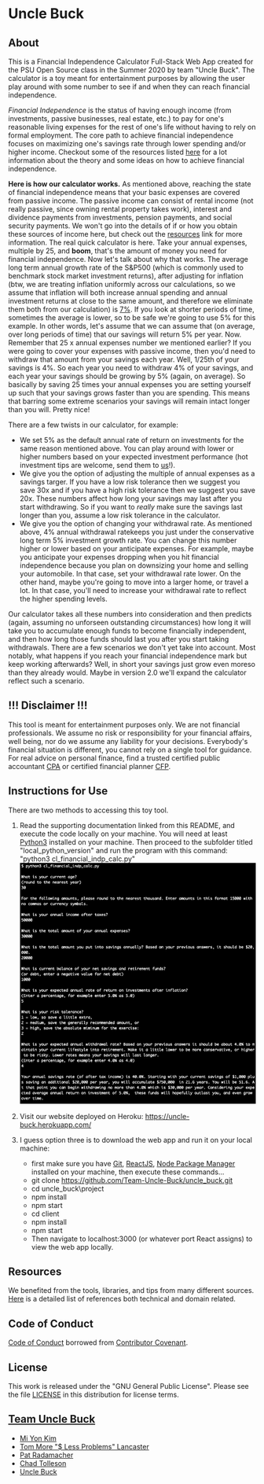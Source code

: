 # Uncle Buck

## About
This is a Financial Independence Calculator Full-Stack Web App created for the PSU Open Source class in the Summer 2020 by team "Uncle Buck". The calculator is a toy meant for entertainment purposes by allowing the user play around with some number to see if and when they can reach financial independence.

*Financial Independence* is the status of having enough income (from investments, passive businesses, real estate, etc.) to pay for one's reasonable living expenses for the rest of one's life without having to rely on formal employment. The core path to achieve financial independence focuses on maximizing one's savings rate through lower spending and/or higher income. Checkout some of the resources listed [here](Resources.md) for a lot information about the theory and some ideas on how to achieve financial independence.

**Here is how our calculator works.** 
As mentioned above, reaching the state of financial independence means that your basic expenses are covered from passive income. The passive income can consist of rental income (not really passive, since owning rental property takes work), interest and dividence payments from investments, pension payments, and social security payments. We won't go into the details of if or how you obtain these sources of income here, but check out the [resources](Resources.md) link for more information. The real quick calculator is here. Take your annual expenses, multiple by 25, and **boom**, that's the amount of money you need for financial independence. Now let's talk about why that works. The average long term annual growth rate of the S&P500 (which is commonly used to benchmark stock market investment returns), after adjusting for inflation (btw, we are treating inflation uniformly across our calculations, so we assume that inflation will both increase annual spending and annual investment returns at close to the same amount, and therefore we eliminate them both from our calculation) is [7%](https://www.investopedia.com/ask/answers/042415/what-average-annual-return-sp-500.asp). If you look at shorter periods of time, sometimes the average is lower, so to be safe we're going to use 5% for this example. In other words, let's assume that we can assume that (on average, over long periods of time) that our savings will return 5% per year. Now. Remember that 25 x annual expenses number we mentioned earlier? If you were going to cover your expenses with passive income, then you'd need to withdraw that amount from your savings each year. Well, 1/25th of your savings is 4%. So each year you need to withdraw 4% of your savings, and each year your savings should be growing by 5% (again, on average). So basically by saving 25 times your annual expenses you are setting yourself up such that your savings grows faster than you are spending. This means that barring some extreme scenarios your savings will remain intact longer than you will. Pretty nice! 

There are a few twists in our calculator, for example:
- We set 5% as the default annual rate of return on investments for the same reason mentioned above. You can play around with lower or higher numbers based on your expected investment performance (hot investment tips are welcome, send them to [us](https://github.com/Team-Uncle-Buck)!).
- We give you the option of adjusting the multiple of annual expenses as a savings targer. If you have a low risk tolerance then we suggest you save 30x and if you have a high risk tolerance then we suggest you save 20x. These numbers affect how long your savings may last after you start withdrawing. So if you want to *really* make sure the savings last longer than you, assume a low risk tolerance in the calculator.
- We give you the option of changing your withdrawal rate. As mentioned above, 4% annual withdrawal ratekeeps you just under the conservative long term 5% investment growth rate. You can change this number higher or lower based on your anticipate expenses. For example, maybe you anticipate your expenses dropping when you hit financial independence because you plan on downsizing your home and selling your automobile. In that case, set your withdrawal rate lower. On the other hand, maybe you're going to move into a larger home, or travel a lot. In that case, you'll need to increase your withdrawal rate to reflect the higher spending levels.

Our calculator takes all these numbers into consideration and then predicts (again, assuming no unforseen outstanding circumstances) how long it will take you to accumulate enough funds to become financially independent, and then how long those funds should last you after you start taking withdrawals. There are a few scenarios we don't yet take into account. Most notably, what happens if you reach your financial independence mark but keep working afterwards? Well, in short your savings just grow even moreso than they already would. Maybe in version 2.0 we'll expand the calculator reflect such a scenario.


## **!!!  Disclaimer  !!!**
This tool is meant for entertainment purposes only. We are not financial professionals. We assume no risk or responsibility for your financial affairs, well being, nor do we assume any liability for your decisions. Everybody's financial situation is different, you cannot rely on a single tool for guidance. For real advice on personal finance, find a trusted certified public accountant [CPA](https://account.aicpa.org/eWeb/dynamicpage.aspx?webcode=referralwebsearch) or certified financial planner [CFP](https://www.letsmakeaplan.org/).

## Instructions for Use
There are two methods to accessing this toy tool.
1) Read the supporting documentation linked from this README, and execute the code locally on your machine. You will need at least [Python3](https://www.python.org/downloads/) installed on your machine. Then proceed to the subfolder titled "local_python_version" and run the program with this command: "python3 cl_financial_indp_calc.py" ![](demo_files/cli_demo_img.png)

2) Visit our website deployed on Heroku: https://uncle-buck.herokuapp.com/
3) I guess option three is to download the web app and run it on your local machine:
   -  first make sure you have [Git](https://git-scm.com/), [ReactJS](https://reactjs.org/), [Node Package Manager](https://www.npmjs.com/) installed on your machine, then execute these commands...
   -  git clone https://github.com/Team-Uncle-Buck/uncle_buck.git
   -  cd uncle_buck\project
   -  npm install
   -  npm start
   -  cd client
   -  npm install
   -  npm start
   -  Then navigate to localhost:3000 (or whatever port React assigns) to view the web app locally.

## Resources
We benefited from the tools, libraries, and tips from many different sources. [Here](Resources.md) is a detailed list of references both technical and domain related. 

## Code of Conduct
[Code of Conduct](CodeOfConduct.md) borrowed from [Contributor Covenant](https://www.contributor-covenant.org/).


## License
This work is released under the "GNU General Public License". Please see the file [LICENSE](LICENSE) in this distribution for license terms.

## [**Team Uncle Buck**](https://github.com/Team-Uncle-Buck)
- [Mi Yon Kim](https://github.com/youn0125)
- [Tom More "$ Less Problems" Lancaster](https://github.com/tlan2)
- [Pat Radamacher](https://github.com/PatRademacher)
- [Chad Tolleson](https://github.com/tollesonpdx)
- [Uncle Buck](https://github.com/Team-Uncle-Buck)
